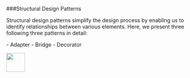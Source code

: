 ###Structural Design Patterns
<p>Structural design patterns simplify the design process by enabling us 
to identify relationships between various elements. Here, we present three following three
patterns in detail:</p>
   - Adapter
   - Bridge
   - Decorator


[<img src="https://cloud.githubusercontent.com/assets/14101008/11768482/3d2d0bbc-a18b-11e5-8766-2e7f5b241782.png" width="50" height="50"></img>](https://github.com/hariniiyer/CSCI-5828_Presentation4_Software-Design-Patterns/blob/master/Adapter.md)
